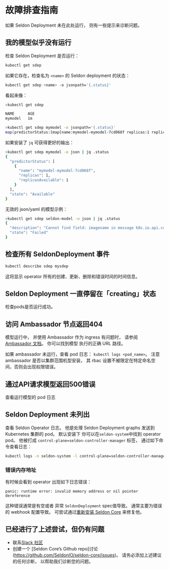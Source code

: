 # 故障排查指南

如果 Seldon Deployment 未在此处运行，
则有一些提示来诊断问题。

## 我的模型似乎没有运行

检查 Seldon Deployment 是否运行：

```bash
kubectl get sdep
```

如果它存在，检查名为 `<name>` 的 Seldon deployment 的状态：

```bash
kubectl get sdep <name> -o jsonpath='{.status}'
```

看起来像：

```bash
>kubectl get sdep

NAME      AGE
mymodel   1m

>kubectl get sdep mymodel -o jsonpath='{.status}'
map[predictorStatus:[map[name:mymodel-mymodel-7cd068f replicas:1 replicasAvailable:1]] state:Available]
```

如果安装了 `jq` 可获得更好的输出：

```bash
>kubectl get sdep mymodel -o json | jq .status
{
  "predictorStatus": [
    {
      "name": "mymodel-mymodel-7cd068f",
      "replicas": 1,
      "replicasAvailable": 1
    }
  ],
  "state": "Available"
}
```

无效的 json/yaml 的模型示例：

```bash
>kubectl get sdep seldon-model -o json | jq .status
{
  "description": "Cannot find field: imagename in message k8s.io.api.core.v1.Container",
  "state": "Failed"
}
```

## 检查所有 SeldonDeployment 事件

```bash
kubectl describe sdep mysdep
```

这将显示 operator 所有的创建、更新、删除和错误时间的时间信息。

## Seldon Deployment 一直停留在「creating」状态

检查pods是否运行成功。

## 访问 Ambassador 节点返回404

模型运行中，
并使用 Ambassador 作为 ingress 有问题时，
请参阅 [Ambassador 文档](https://www.getambassador.io/docs/edge-stack/latest/topics/running/debugging/)。
你可以找到模型
执行的正确 URL 路径。

如果 ambassador 未运行，查看 pod 日志： `kubectl logs <pod_name>`。
注意 ambassador 是否以集群范围机型安装，
其 rbac 设置不被限定在特定命名空间，否则会出现权限错误。

## 通过API请求模型返回500错误

查看运行模型的 pod 日志

## Seldon Deployment 未列出

查看 Seldon Operator 日志。
他是处理 Seldon Deployment graphs 发送到 Kubernetes 集群的 pod。
默认安装下
你可以在`seldon-system`中找到 operator pod。
他被打成 `control-plane=seldon-controller-manager` 标签，
通过如下命令查看日志：

```bash
kubectl logs -n seldon-system -l control-plane=seldon-controller-manager
```

### 错误内存地址

有时候会看到 operator 
出现如下日志错误：

```
panic: runtime error: invalid memory address or nil pointer dereference
```

这种错误通常是有空或者
异常 `SeldonDeployment` spec值导致。
通常主要为错误的 webhook 配置导致。
可尝试通过[重新安装 Seldon Core](./install.md)
来修复他。

## 已经进行了上述尝试，但仍有问题

- 联系[Slack 社区](https://join.slack.com/t/seldondev/shared_invite/enQtMzA2Mzk1Mzg0NjczLTJlNjQ1NTE5Y2MzMWIwMGUzYjNmZGFjZjUxODU5Y2EyMDY0M2U3ZmRiYTBkOTRjMzZhZjA4NjJkNDkxZTA2YmU) 
- 创建一个 [Seldon Core’s Github repo]讨论(https://github.com/SeldonIO/seldon-core/issues)。
  请务必添加上述建议的任何诊断，
  以帮助我们诊断您的问题。